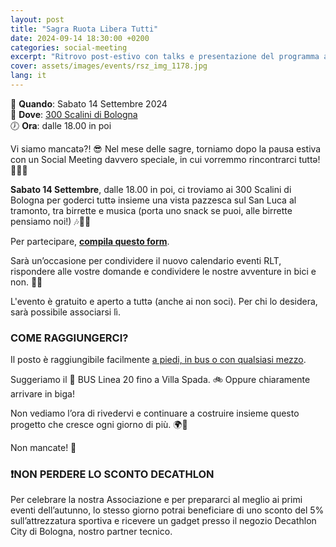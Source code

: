 ```yaml
---
layout: post
title: "Sagra Ruota Libera Tutti"
date: 2024-09-14 18:30:00 +0200
categories: social-meeting
excerpt: "Ritrovo post-estivo con talks e presentazione del programma autunno-inverno con immancabili birrette"
cover: assets/images/events/rsz_img_1178.jpg
lang: it
---
```


📅 **Quando**: Sabato 14 Settembre 2024  
📍 **Dove**: [300 Scalini di Bologna](https://maps.app.goo.gl/zp8ZmaThBqSk1G2x7?g_st=com.google.maps.preview.copy)  
🕖 **Ora**: dalle 18.00 in poi

Vi siamo mancatə?! 😎 
Nel mese delle sagre, torniamo dopo la pausa estiva con un Social Meeting davvero speciale, in cui vorremmo rincontrarci tuttə!🌟🚴‍♂️

**Sabato 14 Settembre**, dalle 18.00 in poi, ci troviamo ai 300 Scalini di Bologna per goderci tuttə insieme una vista pazzesca sul San Luca al tramonto, tra birrette e musica (porta uno snack se puoi, alle birrette pensiamo noi!) 🎶🍻🌄

Per partecipare, **[compila questo form](https://docs.google.com/forms/d/11GLRBWfLvwlsdDkTYZphDQdgdmArlij6sIry1rOqefs/prefill)**.

Sarà un’occasione per condividere il nuovo calendario eventi RLT, rispondere alle vostre domande e condividere le nostre avventure in bici e non. 🚴✨

L'evento è gratuito e aperto a tuttə (anche ai non soci). Per chi lo desidera, sarà possibile associarsi lì.

### **COME RAGGIUNGERCI?**
Il posto è raggiungibile facilmente [a piedi, in bus o con qualsiasi mezzo](https://www.cappellacciamerenda.it/2021/05/18/raggiungere-i-300-scalini-di-bologna/). 

Suggeriamo il 🚎 BUS Linea 20 fino a Villa Spada. 🚲 Oppure chiaramente arrivare in biga!

Non vediamo l’ora di rivedervi e continuare a costruire insieme questo progetto che cresce ogni giorno di più. 🌍🫶

Non mancate! 🥳


### **❗️NON PERDERE LO SCONTO DECATHLON**
Per celebrare la nostra Associazione e per prepararci al meglio ai primi eventi dell’autunno, lo stesso giorno potrai beneficiare di uno sconto del 5% sull’attrezzatura sportiva e ricevere un gadget presso il negozio Decathlon City di Bologna, nostro partner tecnico.
